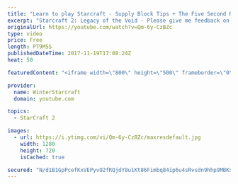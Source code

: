 ```yaml
---
title: "Learn to play Starcraft - Supply Block Tips + The Five Second Rule (Basic Guide & Tutorial)"
excerpt: "Starcraft 2: Legacy of the Void - Please give me feedback on this general video style/commentary, hopefully it helps you guys out!  Can very easily make more on different concepts if it is the right direction!  Sc2ReplayStats - http://www.sc2replaystats.com"
originalUrl: https://youtube.com/watch?v=Qm-6y-CzBZc
type: video
price: Free
length: PT9M5S
publishedDateTime: 2017-11-19T17:08:24Z
heat: 50

featuredContent: "<iframe width=\"800\" height=\"500\" frameborder=\"0\" src=\"https://www.youtube.com/embed/Qm-6y-CzBZc\" allow=\"accelerometer; autoplay; encrypted-media; gyroscope; picture-in-picture\" allowfullscreen></iframe>"

provider:
  name: WinterStarcraft
  domain: youtube.com

topics:
  - StarCraft 2

images:
  - url: https://i.ytimg.com/vi/Qm-6y-CzBZc/maxresdefault.jpg
    width: 1280
    height: 720
    isCached: true

secured: "N/d1B1GpPcefKxVEPyvO2fRQjdY8u1Kt86Fimbq84ip6u4sRvsdn9hhp9MBKxupKk8WxbkDCzY0rbPUthy0qlVhxVsmDBWYvgI+9UnMSx4cZ6TIyKky2rqI7Dc8q7gcx4eBnIi2KBvcyjbgr7SFIFqZhlBihUvugrGx20VPmvw7rxQ2xghmTThLk3/6iyN4jDU1ROLuGQflTBjwJE5Eme2RK8A1FEidZYXUfUooFSPjx1AvGMC2VUmU74N6EZ/BVFjw1bUO6cGjC18cwB13q1zwyd/syyv/LxzaB82O4b3Ae2Kxx5D5iA32pHoJxXFJ7v4qJMPG67omNeIEwbkhQk3bAneWOSafZrNGp+AFa2VnIhKSwZlKSpG0sknRRaVHaEmFR3pBA4FJbfqwHYPqrpOkGpXO9PO1WNTHV6wGbfgs=;Up5E1ToACIAwawaxMv6aAw=="
---
```


